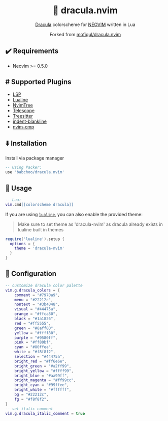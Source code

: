 <h1 align="center" >🧛 dracula.nvim</h1>

<p align="center"><a href="https://draculatheme.com/">Dracula</a> colorscheme for <a href="https://neovim.io/">NEOVIM</a> written in Lua</p>
<p align="center">Forked from <a href="https://github.com/Mofiqul/dracula.nvim">mofiqul/dracula.nvim</a></p>

## ✔️ Requirements

- Neovim >= 0.5.0

## #️ Supported Plugins

- [LSP](https://github.com/neovim/nvim-lspconfig)
- [Lualine](https://github.com/hoob3rt/lualine.nvim)
- [NvimTree](https://github.com/kyazdani42/nvim-tree.lua)
- [Telescope](https://github.com/nvim-telescope/telescope.nvim)
- [Treesitter](https://github.com/nvim-treesitter/nvim-treesitter)
- [indent-blankline](https://github.com/lukas-reineke/indent-blankline.nvim)
- [nvim-cmp](https://github.com/hrsh7th/nvim-cmp)

## ⬇️ Installation

Install via package manager

```lua
-- Using Packer:
use 'babchoo/dracula.nvim'
```

## 🚀 Usage

```lua
-- Lua:
vim.cmd[[colorscheme dracula]]
```

If you are using [`lualine`](https://github.com/hoob3rt/lualine.nvim), you can also enable the provided theme:

> Make sure to set theme as 'dracula-nvim' as dracula already exists in lualine built in themes

```lua
require('lualine').setup {
  options = {
    theme = 'dracula-nvim'
  }
}
```

## 🔧 Configuration

```lua
-- customize dracula color palette
vim.g.dracula_colors = {
    comment = "#7970a9",
    menu = "#22212c",
    nontext = "#3b4048",
    visual = "#44475a",
    orange = "#ffca80",
    black = "#1a1826",
    red = "#ff5555",
    green = "#8aff80",
    yellow = "#ffff80",
    purple = "#9580ff",
    pink = "#ff80bf",
    cyan = "#80ffea",
    white = "#f8f8f2",
    selection = "#44475a",
    bright_red = "#ff6e6e",
    bright_green = "#a2ff99",
    bright_yellow = "#ffff99",
    bright_blue = "#aa99ff",
    bright_magenta = "#ff99cc",
    bright_cyan = "#99ffee",
    bright_white = "#ffffff",
    bg = "#22212c",
    fg = "#f8f8f2",
}
-- set italic comment
vim.g.dracula_italic_comment = true
```
